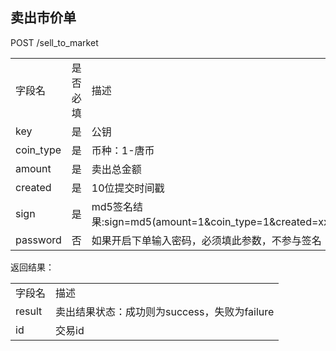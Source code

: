 ## 卖出市价单

POST /sell\_to\_market

<table>
	<tr>
		<td>字段名</td>
		<td>是否必填</td>
		<td>描述</td>
	</tr>
	<tr>
		<td>key</td>
		<td>是</td>
		<td>公钥</td>
	</tr>
	<tr>
		<td>coin_type</td>
		<td>是</td>
		<td>币种：1-唐币</td>
	</tr>
	<tr>
		<td>amount</td>
		<td>是</td>
		<td>卖出总金额</td>
	</tr>
	<tr>
		<td>created</td>
		<td>是</td>
		<td>10位提交时间戳</td>
	</tr>
	<tr>
		<td>sign</td>
		<td>是</td>
		<td>md5签名结果:sign=md5(amount=1&coin_type=1&created=xxx&key=xxx)</td>
	</tr>
	<tr>
		<td>password</td>
		<td>否</td>
		<td>如果开启下单输入密码，必须填此参数，不参与签名</td>
	</tr>
</table>

返回结果：

<table>
	<tr>
		<td>字段名</td>
		<td>描述</td>
	</tr>
	<tr>
		<td>result</td>
		<td>卖出结果状态：成功则为success，失败为failure</td>
	</tr>
	<tr>
		<td>id</td>
		<td>交易id</td>
	</tr>
</table>
